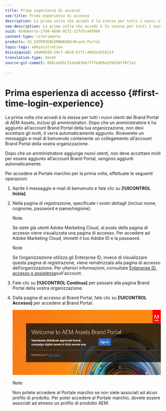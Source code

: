 ```yaml
---
title: Prima esperienza di accesso
seo-title: Prima esperienza di accesso
description: La prima volta che accedi è la stessa per tutti i nuovi utenti del Brand Portal di AEM Assets, inclusi gli amministratori. Dopo che un amministratore ti ha aggiunto all’account Brand Portal della tua organizzazione, non devi accettare gli inviti, ti verrà automaticamente aggiunto. Riceverete un messaggio e-mail di benvenuto contenente un collegamento all’account Brand Portal della vostra organizzazione.
seo-description: La prima volta che accedi è la stessa per tutti i nuovi utenti del Brand Portal di AEM Assets, inclusi gli amministratori. Dopo che un amministratore ti ha aggiunto all’account Brand Portal della tua organizzazione, non devi accettare gli inviti, ti verrà automaticamente aggiunto. Riceverete un messaggio e-mail di benvenuto contenente un collegamento all’account Brand Portal della vostra organizzazione.
uuid: 654bmorto-2fd9-4b9b-9272-21fd7c4df066
content-type: riferimento
products: SG_EXPERIENCEMANAGER/Brand_Portal
topic-tags: administration
discoiquuid: e8d06818-29c7-4810-bff1-40b3e2818114
translation-type: tm+mt
source-git-commit: 068ce845c51de48fb677f7bd09a2f6d20ff6f1a5

---
```



# Prima esperienza di accesso {#first-time-login-experience}

La prima volta che accedi è la stessa per tutti i nuovi utenti del Brand Portal di AEM Assets, inclusi gli amministratori. Dopo che un amministratore ti ha aggiunto all’account Brand Portal della tua organizzazione, non devi accettare gli inviti, ti verrà automaticamente aggiunto. Riceverete un messaggio e-mail di benvenuto contenente un collegamento all’account Brand Portal della vostra organizzazione.

Dopo che un amministratore aggiunge nuovi utenti, non deve accettare inviti per essere aggiunto all’account Brand Portal, vengono aggiunti automaticamente.

Per accedere al Portale marchio per la prima volta, effettuate le seguenti operazioni:

1. Aprite il messaggio e-mail di benvenuto e fate clic su **[!UICONTROL Inizia]**.

2. Nella pagina di registrazione, specificate i vostri dettagli (inclusi nome, cognome, password e paese/regione).
   >[!NOTE]
   >
   >Se siete già utenti Adobe Marketing Cloud, al posto della pagina di accesso viene visualizzata una pagina di accesso. Per accedere ad Adobe Marketing Cloud, immetti il tuo Adobe ID e la password.

   >[!NOTE]
   >
   >Se l’organizzazione utilizza gli Enterprise ID, invece di visualizzare questa pagina di registrazione, viene reindirizzata alla pagina di accesso dell’organizzazione. Per ulteriori informazioni, consultate [Enterprise ID, accesso e assistenza](https://helpx.adobe.com/in/enterprise/kb/enterprise-id-faq.html)sull'account.

3. Fate clic su **[!UICONTROL Continua]** per passare alla pagina Brand Portal della vostra organizzazione.
4. Dalla pagina di accesso al Brand Portal, fate clic su **[!UICONTROL Accesso]** per accedere al Brand Portal.

   ![Pagina Accesso a Brand Portal](assets/signin-onboarding.png)

   >[!NOTE]
   >
   >Non potete accedere al Portale marchio se non siete associati ad alcun profilo di prodotto. Per poter accedere al Portale marchio, dovete essere associati ad almeno un profilo di prodotto AEM.
